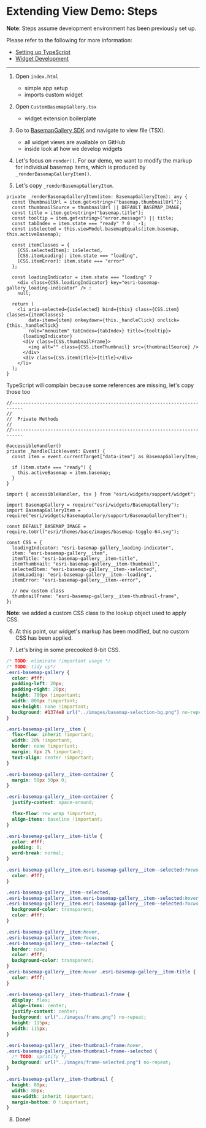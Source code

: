 # Extending View Demo: Steps

**Note**: Steps assume development environment has been previously set up.

Please refer to the following for more information:

- [Setting up TypeScript](https://developers.arcgis.com/javascript/latest/guide/typescript-setup/index.html)
- [Widget Development](https://developers.arcgis.com/javascript/latest/guide/custom-widget/index.html)
____________

1. Open `index.html`
    - simple app setup
    - imports custom widget

2. Open `CustomBasemapGallery.tsx`
    - widget extension boilerplate

3. Go to [BasemapGallery SDK](https://developers.arcgis.com/javascript/latest/api-reference/esri-widgets-BasemapGallery.html) and navigate to view file (TSX).
    - all widget views are available on GitHub
    - inside look at how we develop widgets

4. Let's focus on `render()`. For our demo, we want to modify the markup for individual basemap items, which is produced by `_renderBasemapGalleryItem()`.

5. Let's copy `_renderBasemapGalleryItem`.

  ```tsx
  private _renderBasemapGalleryItem(item: BasemapGalleryItem): any {
    const thumbnailUrl = item.get<string>("basemap.thumbnailUrl");
    const thumbnailSource = thumbnailUrl || DEFAULT_BASEMAP_IMAGE;
    const title = item.get<string>("basemap.title");
    const tooltip = item.get<string>("error.message") || title;
    const tabIndex = item.state === "ready" ? 0 : -1;
    const isSelected = this.viewModel.basemapEquals(item.basemap, this.activeBasemap);

    const itemClasses = {
      [CSS.selectedItem]: isSelected,
      [CSS.itemLoading]: item.state === "loading",
      [CSS.itemError]: item.state === "error"
    };

    const loadingIndicator = item.state === "loading" ?
      <div class={CSS.loadingIndicator} key="esri-basemap-gallery_loading-indicator" /> :
      null;

    return (
      <li aria-selected={isSelected} bind={this} class={CSS.item} classes={itemClasses}
          data-item={item} onkeydown={this._handleClick} onclick={this._handleClick}
          role="menuitem" tabIndex={tabIndex} title={tooltip}>
        {loadingIndicator}
        <div class={CSS.thumbnailFrame}>
          <img alt="" class={CSS.itemThumbnail} src={thumbnailSource} />
        </div>
        <div class={CSS.itemTitle}>{title}</div>
      </li>
    );
  }
  ```

  TypeScript will complain because some references are missing, let's copy those too

  ```tsx
  //--------------------------------------------------------------------------
  //
  //  Private Methods
  //
  //--------------------------------------------------------------------------

  @accessibleHandler()
  private _handleClick(event: Event) {
    const item = event.currentTarget["data-item"] as BasemapGalleryItem;

    if (item.state === "ready") {
      this.activeBasemap = item.basemap;
    }
  }
  ```

  ```tsx
  import { accessibleHandler, tsx } from "esri/widgets/support/widget";

  import BasemapGallery = require("esri/widgets/BasemapGallery");
  import BasemapGalleryItem = require("esri/widgets/BasemapGallery/support/BasemapGalleryItem");

  const DEFAULT_BASEMAP_IMAGE = require.toUrl("esri/themes/base/images/basemap-toggle-64.svg");

  const CSS = {
    loadingIndicator: "esri-basemap-gallery_loading-indicator",
    item: "esri-basemap-gallery__item",
    itemTitle: "esri-basemap-gallery__item-title",
    itemThumbnail: "esri-basemap-gallery__item-thumbnail",
    selectedItem: "esri-basemap-gallery__item--selected",
    itemLoading: "esri-basemap-gallery__item--loading",
    itemError: "esri-basemap-gallery__item--error",

    // new custom class
    thumbnailFrame: "esri-basemap-gallery__item-thumbnail-frame",
  };
  ```

  **Note**: we added a custom CSS class to the lookup object used to apply CSS.

6. At this point, our widget's markup has been modified, but no custom CSS has been applied.

7. Let's bring in some precooked 8-bit CSS.

  ```css
  /* TODO: eliminate !important usage */
  /* TODO: tidy up*/
  .esri-basemap-gallery {
    color: #fff;
    padding-left: 20px;
    padding-right: 20px;
    height: 700px !important;
    width: 800px !important;
    max-height: none !important;
    background: #1374e8 url("../images/basemap-selection-bg.png") no-repeat;
  }

  .esri-basemap-gallery__item {
    flex-flow: inherit !important;
    width: 20% !important;
    border: none !important;
    margin: 8px 2% !important;
    text-align: center !important;
  }

  .esri-basemap-gallery__item-container {
    margin: 50px 50px 0;
  }

  .esri-basemap-gallery__item-container {
    justify-content: space-around;

    flex-flow: row wrap !important;
    align-items: baseline !important;
  }

  .esri-basemap-gallery__item-title {
    color: #fff;
    padding: 0;
    word-break: normal;
  }

  .esri-basemap-gallery__item.esri-basemap-gallery__item--selected:focus .esri-basemap-gallery__item-title {
    color: #fff;
  }

  .esri-basemap-gallery__item--selected,
  .esri-basemap-gallery__item.esri-basemap-gallery__item--selected:hover,
  .esri-basemap-gallery__item.esri-basemap-gallery__item--selected:focus {
    background-color: transparent;
    color: #fff;
  }

  .esri-basemap-gallery__item:hover,
  .esri-basemap-gallery__item:focus,
  .esri-basemap-gallery__item--selected {
    border: none;
    color: #fff;
    background-color: transparent;
  }
  .esri-basemap-gallery__item:hover .esri-basemap-gallery__item-title {
    color: #fff;
  }

  .esri-basemap-gallery__item-thumbnail-frame {
    display: flex;
    align-items: center;
    justify-content: center;
    background: url("../images/frame.png") no-repeat;
    height: 115px;
    width: 115px;
  }

  .esri-basemap-gallery__item-thumbnail-frame:hover,
  .esri-basemap-gallery__item-thumbnail-frame--selected {
    /* TODO: spritify */
    background: url("../images/frame-selected.png") no-repeat;
  }

  .esri-basemap-gallery__item-thumbnail {
    height: 80px;
    width: 80px;
    max-width: inherit !important;
    margin-bottom: 0 !important;
  }
  ```

8. Done!
